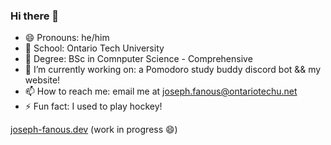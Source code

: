 ### Hi there 👋

- 😄 Pronouns: he/him
- 🏫 School: Ontario Tech University
- 🌱 Degree: BSc in Comnputer Science - Comprehensive
- 🔭 I’m currently working on: a Pomodoro study buddy discord bot && my website!
- 📫 How to reach me: email me at joseph.fanous@ontariotechu.net
- ⚡ Fun fact: I used to play hockey!

[joseph-fanous.dev](https://www.joseph-fanous.dev) (work in progress 😄)

<!--
**JosephFanous/JosephFanous** is a ✨ _special_ ✨ repository because its `README.md` (this file) appears on your GitHub profile.

Here are some ideas to get you started:

- 🔭 I’m currently working on ...
- 🌱 I’m currently learning ...
- 👯 I’m looking to collaborate on ...
- 🤔 I’m looking for help with ...
- 💬 Ask me about ...
- 📫 How to reach me: ...
- 😄 Pronouns: ...
- ⚡ Fun fact: ...
-->
